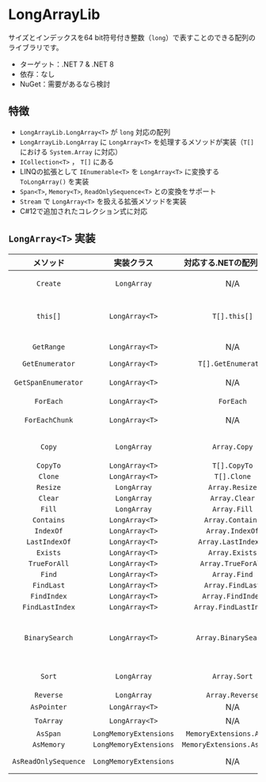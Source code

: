 # LongArrayLib

サイズとインデックスを64 bit符号付き整数（`long`）で表すことのできる配列のライブラリです。

- ターゲット：.NET 7 & .NET 8
- 依存：なし
- NuGet：需要があるなら検討

## 特徴

- `LongArrayLib.LongArray<T>` が `long` 対応の配列
- `LongArrayLib.LongArray` に `LongArray<T>` を処理するメソッドが実装（`T[]` における `System.Array` に対応）
- `ICollection<T>` ， `T[]` にある
- LINQの拡張として `IEnumerable<T>` を `LongArray<T>` に変換する `ToLongArray()` を実装
- `Span<T>`, `Memory<T>`, `ReadOnlySequence<T>` との変換をサポート
- `Stream` で `LongArray<T>` を扱える拡張メソッドを実装
- C#12で追加されたコレクション式に対応

## `LongArray<T>` 実装

|       メソッド       |       実装クラス       |  対応する.NETの配列の実装   | 備考                                                     |
| :------------------: | :--------------------: | :-------------------------: | :------------------------------------------------------- |
|       `Create`       |      `LongArray`       |             N/A             | コレクションよりインスタンス生成                         |
|       `this[]`       |     `LongArray<T>`     |        `T[].this[]`         | `ref T` を返す。`Index` や `Range` のオーバーロードあり  |
|      `GetRange`      |     `LongArray<T>`     |             N/A             | `List<T>.GetRange()` と同じ取り回し                      |
|   `GetEnumerator`    |     `LongArray<T>`     |     `T[].GetEnumerator`     |                                                          |
| `GetSpanEnumerator`  |     `LongArray<T>`     |             N/A             | `Span<T>` に分割して列挙                                 |
|      `ForEach`       |     `LongArray<T>`     |          `ForEach`          |                                                          |
|    `ForEachChunk`    |     `LongArray<T>`     |             N/A             | `Span<T>` に分割して処理                                 |
|        `Copy`        |      `LongArray`       |        `Array.Copy`         | `T[]` と `LongArray<T>` 間の処理も実装                   |
|       `CopyTo`       |     `LongArray<T>`     |        `T[].CopyTo`         |                                                          |
|       `Clone`        |     `LongArray<T>`     |         `T[].Clone`         |                                                          |
|       `Resize`       |      `LongArray`       |       `Array.Resize`        |                                                          |
|       `Clear`        |      `LongArray`       |        `Array.Clear`        |                                                          |
|        `Fill`        |      `LongArray`       |        `Array.Fill`         |                                                          |
|      `Contains`      |     `LongArray<T>`     |      `Array.Contains`       |                                                          |
|      `IndexOf`       |     `LongArray<T>`     |       `Array.IndexOf`       |                                                          |
|    `LastIndexOf`     |     `LongArray<T>`     |     `Array.LastIndexOf`     |                                                          |
|       `Exists`       |     `LongArray<T>`     |       `Array.Exists`        |                                                          |
|     `TrueForAll`     |     `LongArray<T>`     |     `Array.TrueForAll`      |                                                          |
|        `Find`        |     `LongArray<T>`     |        `Array.Find`         |                                                          |
|      `FindLast`      |     `LongArray<T>`     |      `Array.FindLast`       |                                                          |
|     `FindIndex`      |     `LongArray<T>`     |      `Array.FindIndex`      |                                                          |
|   `FindLastIndex`    |     `LongArray<T>`     |    `Array.FindLastIndex`    |                                                          |
|    `BinarySearch`    |     `LongArray<T>`     |    `Array.BinarySearch`     | .NETと同様，見つからない場合はビット反転した値が挿入位置 |
|        `Sort`        |      `LongArray`       |        `Array.Sort`         | .NETと同様にイントロソート                               |
|      `Reverse`       |      `LongArray`       |       `Array.Reverse`       |                                                          |
|     `AsPointer`      |     `LongArray<T>`     |             N/A             |                                                          |
|      `ToArray`       |     `LongArray<T>`     |             N/A             | `T[]` に変換                                             |
|       `AsSpan`       | `LongMemoryExtensions` |  `MemoryExtensions.AsSpan`  |                                                          |
|      `AsMemory`      | `LongMemoryExtensions` | `MemoryExtensions.AsMemory` |                                                          |
| `AsReadOnlySequence` | `LongMemoryExtensions` |             N/A             | `ReadOnlySequence<T>` に変換                             |
